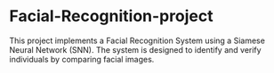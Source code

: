 # Facial-Recognition-project
This project implements a Facial Recognition System using a Siamese Neural Network (SNN). The system is designed to identify and verify individuals by comparing facial images.
